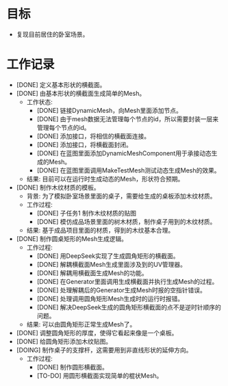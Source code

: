 # 目标
- 复现目前居住的卧室场景。

# 工作记录
- [DONE] 定义基本形状的横截面。
- [DONE] 由基本形状的横截面生成简单的Mesh。
	- 工作状态:
		- [DONE] 链接DynamicMesh，向Mesh里面添加节点。
		- [DONE] 由于mesh数据无法管理每个节点的id，所以需要封装一层来管理每个节点的id。
		- [DONE] 添加接口，将相信的横截面连接。
		- [DONE] 添加接口，将横截面封闭。
		- [DONE] 在蓝图里面添加DynamicMeshComponent用于承接动态生成的Mesh。
		- [DONE] 在蓝图里面调用MakeTestMesh测试动态生成Mesh的效果。
	- 结果: 目前可以在运行时生成动态的Mesh，形状符合预期。
- [DONE] 制作木纹材质的模板。
	- 背景: 为了模拟卧室场景里面的桌子，需要给生成的桌板添加木纹材质。
	- 工作过程:
		- [DONE] 子任务1 制作木纹材质的贴图
		- [DONE] 模仿成品场景里面的树木材质，制作桌子用到的木纹材质。
	- 结果: 基于成品项目里面的材质，得到的木纹基本合理。
- [DONE] 制作圆桌矩形的Mesh生成逻辑。
	- 工作过程:
		- [DONE] 用DeepSeek实现了生成圆角矩形的横截面。
		- [DONE] 解耦横截面Mesh生成里面涉及到的UV管理器。
		- [DONE] 解耦用横截面生成Mesh的功能。
		- [DONE] 在Generator里面调用生成横截面并执行生成Mesh的过程。
		- [DONE] 处理解耦后的Generator生成Mesh时报的空指针错误。
		- [DONE] 处理调用圆角矩形Mesh生成时的运行时报错。
		- [DONE] 解决DeepSeek生成的圆角矩形横截面的点不是逆时针顺序的问题。
	- 结果: 可以由圆角矩形正常生成Mesh了。
- [DONE] 调整圆角矩形的厚度，使得它看起来像是一个桌板。
- [DONE] 给圆角矩形添加木纹贴图。
- [DOING] 制作桌子的支撑杆，这需要用到非直线形状的延伸方向。
	- 工作过程:
		- [DONE] 制作圆形横截面。
		- [TO-DO] 用圆形横截面实现简单的棍状Mesh。
